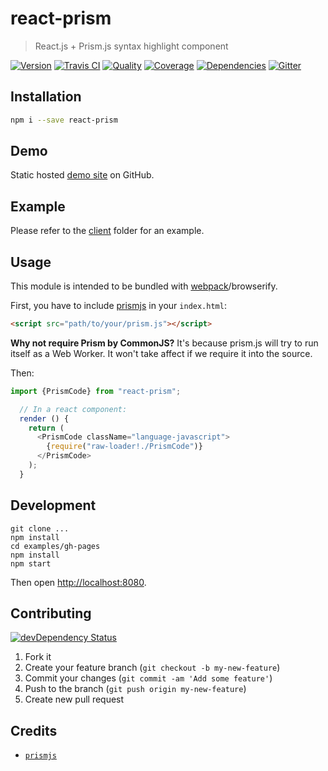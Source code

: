 # react-prism
> React.js + Prism.js syntax highlight component

[![Version][npm-image]][npm-url] [![Travis CI][travis-image]][travis-url] [![Quality][codeclimate-image]][codeclimate-url] [![Coverage][codeclimate-coverage-image]][codeclimate-coverage-url] [![Dependencies][gemnasium-image]][gemnasium-url] [![Gitter][gitter-image]][gitter-url]


## Installation

```sh
npm i --save react-prism
```


## Demo

Static hosted [demo site][demo] on GitHub.


## Example

Please refer to the [client][client] folder for an example.


## Usage

This module is intended to be bundled with [webpack][webpack]/browserify.


First, you have to include [prismjs][prismjs] in your `index.html`:

```html
<script src="path/to/your/prism.js"></script>
```

**Why not require Prism by CommonJS?**
It's because prism.js will try to run itself as a Web Worker. It won't take affect if we require it into the source.

Then:

```javascript
import {PrismCode} from "react-prism";

  // In a react component:
  render () {
    return (
      <PrismCode className="language-javascript">
        {require("raw-loader!./PrismCode")}
      </PrismCode>
    );
  }
```


## Development

```shell
git clone ...
npm install
cd examples/gh-pages
npm install
npm start
```

Then open [http://localhost:8080](http://localhost:8080).


## Contributing

[![devDependency Status][david-dm-image]][david-dm-url]

1. Fork it
2. Create your feature branch (`git checkout -b my-new-feature`)
3. Commit your changes (`git commit -am 'Add some feature'`)
4. Push to the branch (`git push origin my-new-feature`)
5. Create new pull request


## Credits

* [`prismjs`][prismjs]


[npm-image]: https://img.shields.io/npm/v/react-prism.svg?style=flat-square
[npm-url]: https://www.npmjs.org/package/react-prism

[travis-image]: https://img.shields.io/travis/tomchentw/react-prism.svg?style=flat-square
[travis-url]: https://travis-ci.org/tomchentw/react-prism
[codeclimate-image]: https://img.shields.io/codeclimate/github/tomchentw/react-prism.svg?style=flat-square
[codeclimate-url]: https://codeclimate.com/github/tomchentw/react-prism
[codeclimate-coverage-image]: https://img.shields.io/codeclimate/coverage/github/tomchentw/react-prism.svg?style=flat-square
[codeclimate-coverage-url]: https://codeclimate.com/github/tomchentw/react-prism
[gemnasium-image]: https://img.shields.io/gemnasium/tomchentw/react-prism.svg?style=flat-square
[gemnasium-url]: https://gemnasium.com/tomchentw/react-prism
[gitter-image]: https://badges.gitter.im/Join%20Chat.svg
[gitter-url]: https://gitter.im/tomchentw/react-prism?utm_source=badge&utm_medium=badge&utm_campaign=pr-badge&utm_content=badge
[david-dm-image]: https://img.shields.io/david/dev/tomchentw/react-prism.svg?style=flat-square
[david-dm-url]: https://david-dm.org/tomchentw/react-prism#info=devDependencies


[demo]: http://tomchentw.github.io/react-prism/
[client]: https://github.com/tomchentw/react-prism/tree/master/client
[webpack]: http://webpack.github.io/docs/tutorials/getting-started/
[prismjs]: http://prismjs.com/
